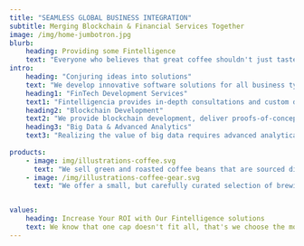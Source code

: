 ```yaml
---
title: "SEAMLESS GLOBAL BUSINESS INTEGRATION"
subtitle: Merging Blockchain & Financial Services Together
image: /img/home-jumbotron.jpg
blurb:
    heading: Providing some Fintelligence
    text: "Everyone who believes that great coffee shouldn't just taste good, it should do good too. We source all of our beans directly from small farmers."
intro:
    heading: "Conjuring ideas into solutions"
    text: "We develop innovative software solutions for all business types and are driven by being a leading Fintech solutions company."
    heading1: "FinTech Development Services"
    text1: "Fintelligencia provides in-depth consultations and custom develop FinTech software for B2B payment processors, digital banks, lending providers and supply chain financing companies. With our vast FinTech software engineering experience we quickly turn and idea into a solution."
    heading2: "Blockchain Development"
    text2: "We provide blockchain development, deliver proofs-of-concept and consult on all levels of a business project to bring clarity and understanding of integrating complex technologies. We help companies gain an advantage over thier competitors by bringing more transparency to thier business models by with custom development services which includes smart contracts, backend and mobile app development all running on the blockchain."      
    heading3: "Big Data & Advanced Analytics"
    text3: "Realizing the value of big data requires advanced analytical tools, high data security and quality, and constant performance optimization. Finteligencia can successfully assist companies understand and analyze consumer behavior, manage, predict, and extract important trends also implement scalable innovative models. We empower companies to turn their ideas into goals and convert knowledge into action."   
    
products:
    - image: img/illustrations-coffee.svg
      text: "We sell green and roasted coffee beans that are sourced directly from independent farmers and farm cooperatives. We’re proud to offer a variety of coffee beans grown with great care for the environment and local communities. Check our post or contact us directly for current availability."
    - image: /img/illustrations-coffee-gear.svg
      text: "We offer a small, but carefully curated selection of brewing gear and tools for every taste and experience level. No matter if you roast your own beans or just bought your first french press, you’ll find a gadget to fall in love with in our shop."


values:
    heading: Increase Your ROI with Our Fintelligence solutions
    text: We know that one cap doesn't fit all, that's we choose the most secure, scalable and stable technologies to create the profitable solutions.
---
```


